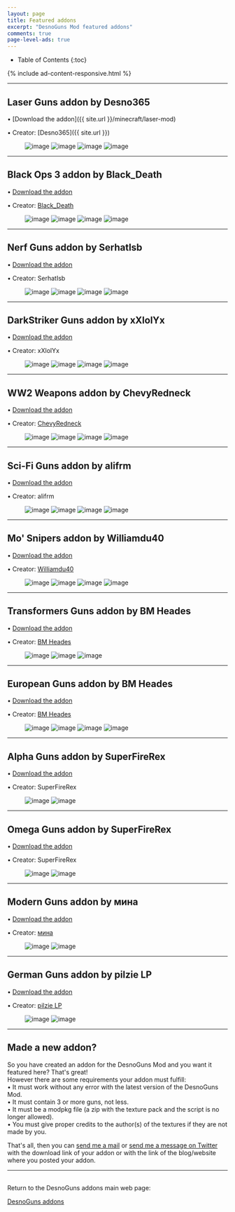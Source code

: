 ```yaml
---
layout: page
title: Featured addons
excerpt: "DesnoGuns Mod featured addons"
comments: true
page-level-ads: true
---
```


* Table of Contents
{:toc}

{% include ad-content-responsive.html %}

---

## Laser Guns addon by Desno365

• [Download the addon]({{ site.url }}/minecraft/laser-mod)

• Creator: [Desno365]({{ site.url }})

<figure class="half">
	<img src="{{ site.url }}/minecraft/laser-mod/images/laser-bazooka.jpeg" alt="image">
	<img src="{{ site.url }}/minecraft/laser-mod/images/laser-gun.jpeg" alt="image">
	<img src="{{ site.url }}/minecraft/laser-mod/images/laser-rail-gun.jpeg" alt="image">
	<img src="{{ site.url }}/minecraft/laser-mod/images/laser-guns-creative.jpeg" alt="image">
</figure>

---

## Black Ops 3 addon by Black_Death

• [Download the addon](http://www.minecraftforum.net/forums/minecraft-pocket-edition/mcpe-mods-tools/2625220-addon-black-ops-3-desnoguns-addon-bo3-guns-in)

• Creator: [Black_Death](https://twitter.com/Black_DeathPE)

<figure class="half">
	<img src="http://i.imgur.com/yg7UjWZ.png" alt="image">
	<img src="http://i.imgur.com/3RwDy3o.png" alt="image">
	<img src="http://i.imgur.com/cTsRoEk.png" alt="image">
	<img src="http://i.imgur.com/N4yUFw4.png" alt="image">
</figure>

---

## Nerf Guns addon by SerhatIsb

• [Download the addon](https://www.dropbox.com/s/8h55kp8alab0hbe/Nerf%20Addon%201.1%20Initial%20Release.modpkg?dl=1)

• Creator: SerhatIsb

<figure class="half">
	<img src="http://i.imgur.com/3Vds4cX.png" alt="image">
	<img src="http://i.imgur.com/a1j1jVy.png" alt="image">
	<img src="http://i.imgur.com/XoZKomw.png" alt="image">
	<img src="http://i.imgur.com/ztKPoAO.jpg" alt="image">
</figure>

---

## DarkStriker Guns addon by xXlolYx

• [Download the addon](http://www.mediafire.com/file/33xt7yo8xt8t5u5/DarkStrikerGuns+Addon+By+xXlolYx.modpkg)

• Creator: xXlolYx

<figure class="half">
	<img src="http://i.imgur.com/YZTiTva.png" alt="image">
	<img src="http://i.imgur.com/QjoFeqe.png" alt="image">
	<img src="http://i.imgur.com/5CYVNvl.png" alt="image">
	<img src="http://i.imgur.com/cOjKHbZ.png" alt="image">
</figure>

---

## WW2 Weapons addon by ChevyRedneck

• [Download the addon](http://www.mediafire.com/download/kf89ajozxj1wrfh/WW2+Weapons+Addon+v.1.5+by+ChevyRedneck.modpkg)

• Creator: [ChevyRedneck](https://twitter.com/ChevyRedneck554)

<figure class="half">
	<img src="http://i.imgur.com/wnIAmSz.png" alt="image">
	<img src="http://i.imgur.com/hnef5KT.jpg" alt="image">
	<img src="http://i.imgur.com/GGKivYL.jpg" alt="image">
	<img src="http://i.imgur.com/803FyRx.jpg" alt="image">
</figure>

---

## Sci-Fi Guns addon by alifrm

• [Download the addon](https://www.dropbox.com/s/tx2nkpqmq1swl24/Sci-Fi_Guns_Addon_by_alifrm%5B2%5D.modpkg?dl=0)

• Creator: alifrm

<figure class="half">
	<img src="http://i.imgur.com/Mp7fIbf.png" alt="image">
	<img src="http://i.imgur.com/y9gJ2ZV.png" alt="image">
	<img src="http://i.imgur.com/vbXVTdE.png" alt="image">
	<img src="http://i.imgur.com/VNNa2uu.png" alt="image">
</figure>

---

## Mo' Snipers addon by Williamdu40

• [Download the addon](http://www.mediafire.com/download/tt5f585e709v6at/Mo%27+Snipers+add-on.modpkg)

• Creator: [Williamdu40](https://twitter.com/Williamdu40)

<figure class="half">
	<img src="http://i.imgur.com/cR94Vmg.jpg" alt="image">
	<img src="http://i.imgur.com/hPQAcwH.jpg" alt="image">
	<img src="http://i.imgur.com/DLOWGqn.jpg" alt="image">
	<img src="http://i.imgur.com/8Wh2idr.jpg" alt="image">
</figure>

---

## Transformers Guns addon by BM Heades

• [Download the addon](http://bm-inc.weebly.com/mods/transformers_guns_addon)

• Creator: [BM Heades](https://twitter.com/bmheades)

<figure class="half">
	<img src="http://i.imgur.com/ekA7kH1.jpg" alt="image">
	<img src="http://i.imgur.com/CaahBym.jpg" alt="image">
	<img src="http://i.imgur.com/7XdDsur.jpg" alt="image">
</figure>

---

## European Guns addon by BM Heades

• [Download the addon](http://bm-inc.weebly.com/mods/european_guns_addon)

• Creator: [BM Heades](https://twitter.com/bmheades)

<figure class="half">
	<img src="http://i.imgur.com/7eRx95c.jpg" alt="image">
	<img src="http://i.imgur.com/LOT9SX5.jpg" alt="image">
	<img src="http://i.imgur.com/xW5aDRh.jpg" alt="image">
	<img src="http://i.imgur.com/NisfA2C.jpg" alt="image">
</figure>

---

## Alpha Guns addon by SuperFireRex

• [Download the addon](http://www.mediafire.com/?zywxmtnb6zc0hk5)

• Creator: SuperFireRex

<figure class="half">
	<img src="http://i.imgur.com/aEjC8Wr.png" alt="image">
	<img src="http://i.imgur.com/4bFktrW.png" alt="image">
</figure>

---

## Omega Guns addon by SuperFireRex

• [Download the addon](http://www.mediafire.com/?bq9vy826x04vg2l)

• Creator: SuperFireRex

<figure class="half">
	<img src="http://i.imgur.com/ntZ8erh.png" alt="image">
	<img src="http://i.imgur.com/z0VpDQs.png" alt="image">
</figure>

---

## Modern Guns addon by мина

• [Download the addon](http://www.mediafire.com/download/qm8z1str843miy4/Modern+guns+v1.0.modpkg)

• Creator: [мина](https://twitter.com/llovelihanshu)

<figure class="half">
	<img src="http://i.imgur.com/ZUMQEP5.jpg" alt="image">
	<img src="http://i.imgur.com/x3VWCBF.jpg" alt="image">
</figure>

---

## German Guns addon by pilzie LP

• [Download the addon](http://mcpeuniverse.com/mods/germanguns-addon-for-desnoguns/)

• Creator: [pilzie LP](https://twitter.com/pilzieLP)

<figure class="half">
	<img src="http://i.imgur.com/LJivqfF.png" alt="image">
	<img src="http://i.imgur.com/DRSXxem.jpg" alt="image">
</figure>

---

## Made a new addon?

So you have created an addon for the DesnoGuns Mod and you want it featured here? That's great!<br>
However there are some requirements your addon must fulfill:<br>
• It must work without any error with the latest version of the DesnoGuns Mod.<br>
• It must contain 3 or more guns, not less.<br>
• It must be a modpkg file (a zip with the texture pack and the script is no longer allowed).<br>
• You must give proper credits to the author(s) of the textures if they are not made by you.

That's all, then you can <a href="mailto:{{ site.owner.email }}" title="Send a mail to {{ site.owner.name}}" target="_blank">send me a mail</a> or [send me a message on Twitter](https://twitter.com/desno365) with the download link of your addon or with the link of the blog/website where you posted your addon.

---

<br>Return to the DesnoGuns addons main web page:

<div markdown="0"><a href="{{ site.url }}/minecraft/desnoguns-mod/addons" class="btn">DesnoGuns addons</a></div>
